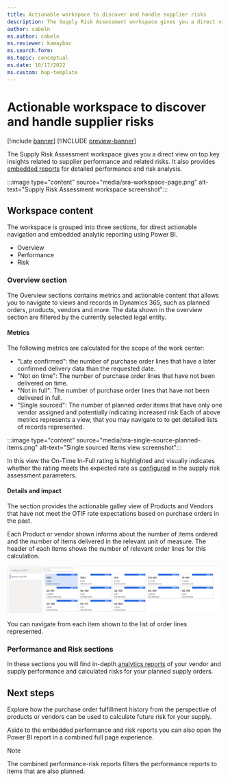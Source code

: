```yaml
---
title: Actionable workspace to discover and handle supplier risks
description: The Supply Risk Assessment workspace gives you a direct view on top key insights related to supplier performance and related risks. It also provides embedded reports for detailed performance and risk analysis.
author: cabeln
ms.author: cabeln
ms.reviewer: kamaybac
ms.search.form: 
ms.topic: conceptual
ms.date: 10/17/2022
ms.custom: bap-template
---
```


<!--Remove all the comments in this template before you sign-off or merge to the main branch.-->

<!--This template provides the basic structure of a concept article. See [Write a concept article](write-a-concept-article.md) in the contributor guide. To provide feedback on this template contact [bace feedback team](mailto:templateswg@microsoft.com).-->

<!--H1 - Required. This should match the title you entered in the metadata. Set expectations for what the content covers, so customers know the content meets their needs. Should NOT begin with a verb.-->
# Actionable workspace to discover and handle supplier risks

[!include [banner](../includes/banner.md)]
[!INCLUDE [preview-banner](../includes/preview-banner.md)]

The Supply Risk Assessment workspace gives you a direct view on top key insights related to supplier performance and related risks. It also provides [embedded reports](supply-risk-assessment-reports.md) for detailed performance and risk analysis.

:::image type="content" source="media/sra-workspace-page.png" alt-text="Supply Risk Assessment workspace screenshot":::

<!--Introductory paragraph - Required. Lead with a light intro that describes what the article covers. Answer the fundamental "What is X and how will learning this help me accomplish Y?" question. A good lead is a sentence in the form, "X is a (type of) Y that does Z." Keep this paragraph short.-->
<!--add your intro paragraph here-->

<!--H2s - Required. Give each H2 a heading that sets expectations for the content that follows. Follow H2 headings with a sentence about how the section contributes to the whole.-->
## Workspace content

The workspace is grouped into three sections, for direct actionable navigation and embedded analytic reporting using Power BI.

- Overview
- Performance
- Risk

### Overview section

The Overview sections contains metrics and actionable content that allows you to navigate to views and records in Dynamics 365, such as planned orders, products, vendors and more. The data shown in the overview section are filtered by the currently selected legal entity.

#### Metrics

The following metrics are calculated for the scope of the work center:

- "Late confirmed": the number of purchase order lines that have a later confirmed delivery data than the requested date.
- "Not on time": The number of purchase order lines that have not been delivered on time.
- "Not in full": The number of purchase order lines that have not been delivered in full.
- "Single sourced": The number of planned order items that have only one vendor assigned and potentially indicating increased risk
Each of above metrics represents a view, that you may navigate to to get detailed lists of records represented.

:::image type="content" source="media/sra-single-source-planned-items.png" alt-text="Single sourced Items view screenshot":::

In this view the On-Time In-Full rating is highlighted and visually indicates whether the rating meets the expected rate as [configured](supply-risk-assessment-overview.md#configure-thresholds) in the supply risk assessment parameters.

#### Details and impact

The section provides the actionable galley view of Products and Vendors that have not meet the OTIF rate expectations based on purchase orders in the past.

Each Product or vendor shown informs about the number of items ordered and the number of items delivered in the relevant unit of measure. The header of each items shows the number of relevant order lines for this calculation.

![Details and Impact view screenshot.](media/sra-details-impact.png "Details and Impact view screenshot")

You can navigate from each item shown to the list of order lines represented.

### Performance and Risk sections

In these sections you will find in-depth [analytics reports](supply-risk-assessment-reports.md) of your vendor and supply performance and calculated risks for your planned supply orders.

<!--Next steps - Required. Provide at least one next step and no more than three. Include some context so the customer can determine why they would click the link.-->
## Next steps

Explore how the purchase order fulfillment history from the perspective of products or vendors can be used to calculate future risk for your supply.

Aside to the embedded performance and risk reports you can also open the Power BI report in a combined full page experience. 

> [!NOTE]
> The combined performance-risk reports filters the performance reports to items that are also planned.
